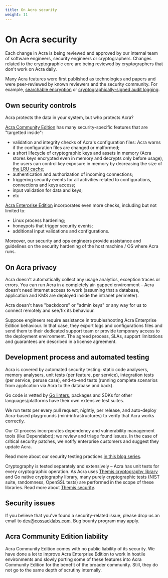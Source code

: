 ```yaml
---
title: On Acra security
weight: 11
---
```


# On Acra security

Each change in Acra is being reviewed and approved by our internal team of software engineers, security engineers or cryptographers. Changes related to the cryptographic core are being reviewed by cryptographers that don't work on Acra daily.

Many Acra features were first published as technologies and papers and were peer-reviewed by known reviewers and the security community. For example, [searchable encryption](https://eprint.iacr.org/2019/806.pdf) or [cryptographically-signed audit logging](https://www.cossacklabs.com/blog/crypto-signed-audit-logs.html).


## Own security controls

Acra protects the data in your system, but who protects Acra?

[Acra Community Edition](https://github.com/cossacklabs/acra) has many security-specific features that are "targetted inside":

- validation and integrity checks of Acra's configuration files: Acra warns if the configuration files are changed or malformed;
- a short lifecycle of cryptographic keys and assets in memory (Acra stores keys encrypted even in memory and decrypts only before usage), the users can control key exposure in memory by decreasing the size of [the LRU cache](/acra/configuring-maintaining/optimizations/lru_cache);
- authentication and authorization of incoming connections;
- triggering security events for all activities related to configurations, connections and keys access;
- input validation for data and keys;
- etc

[Acra Enterprise Edition](/acra/enterprise-edition) incorporates even more checks, including but not limited to:

- Linux process hardening;
- honeypots that trigger security events;
- additional input validations and configurations.

Moreover, our security and ops engineers provide assistance and guidelines on the security hardening of the host machine / OS where Acra runs.


## On Acra privacy

Acra doesn't automatically collect any usage analytics, exception traces or errors. You can run Acra in a completely air-gapped environment – Acra doesn't need internet access to work (assuming that a database, application and KMS are deployed inside the intranet perimeter).

Acra doesn't have "backdoors" or "admin keys" or any way for us to connect remotely and see/fix its behaviour.

Suppose engineers require assistance in troubleshooting Acra Enterprise Edition behaviour. In that case, they export logs and configurations files and send them to their dedicated support team or provide temporary access to the deployment environment. The agreed process, SLAs, support limitations and guarantees are described in a license agreement.


## Development process and automated testing

Acra is covered by automated security testing: static code analysers, memory analysers, unit tests (per feature, per service),
integration tests (per service, peruse case), 
end-to-end tests (running complete scenarios from application via Acra to the database and back).

Go code is vetted by [Go linters](https://goreportcard.com/), packages and SDKs for other languages/platforms have their own extensive test suites.

We run tests per every pull request, nightly, per release, and auto-deploy Acra-based playgrounds (mini-infrastructures) to verify that Acra works correctly.

Our CI process incorporates dependency and vulnerability management tools (like Dependabot); we review and triage found issues. In the case of critical security patches, we notify enterprise customers and suggest they update Acra.

Read more about our security testing practices [in this blog series](https://dev.to/cossacklabs/automated-software-security-testing-for-devs-part-1-gcf).

Cryptography is tested separately and extensively – Acra has unit tests for every cryptographic operation. As Acra uses [Themis cryptography library](https://github.com/cossacklabs/themis) and Go native cryptography library, many purely cryptographic tests (NIST suite, randomness, OpenSSL tests) are performed in the scope of these libraries. Read more about [Themis security](/themis/security/).


## Security issues

If you believe that you've found a security-related issue, please drop us an email to [dev@cossacklabs.com](mailto:dev@cossacklabs.com). Bug bounty program may apply.


## Acra Community Edition liability

Acra Community Edition comes with no public liability of its security. We have done a lot to improve Acra Enterprise Edition to work in hostile environments and slowly porting some of these features into Acra Community Edition for the benefit of the broader community. Still, they do not go to the same depth of scrutiny internally.